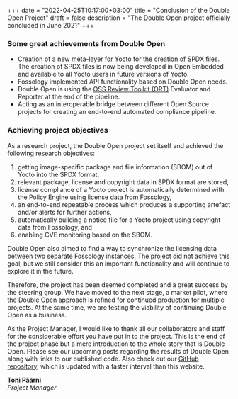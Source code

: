 +++ 
date = "2022-04-25T10:17:00+03:00" 
title = "Conclusion of the Double Open Project" 
draft = false 
description = "The Double Open project officially concluded in June 2021" 
+++

### **Some great achievements from Double Open**

- Creation of a new [meta-layer for Yocto](https://github.com/doubleopen-project/meta-doubleopen) for the creation of SPDX files. The creation of SPDX files is now being developed in Open Embedded and available to all Yocto users in future versions of Yocto.
- Fossology implemented API functionality based on Double Open needs.
- Double Open is using the [OSS Review Toolkit (ORT)](https://github.com/doubleopen-project/ort) Evaluator and Reporter at the end of the pipeline.
- Acting as an interoperable bridge between different Open Source projects for creating an end-to-end automated compliance pipeline.

### **Achieving project objectives**

As a research project, the Double Open project set itself and achieved the following research objectives:

1. getting image-specific package and file information (SBOM) out of Yocto into the SPDX format,
2. relevant package, license and copyright data in SPDX format are stored,
3. license compliance of a Yocto project is automatically determined with the Policy Engine using license data from Fossology,
4. an end-to-end repeatable process which produces a supporting artefact and/or alerts for further actions,
5. automatically building a notice file for a Yocto project using copyright data from Fossology, and
6. enabling CVE monitoring based on the SBOM.

Double Open also aimed to find a way to synchronize the licensing data between two separate Fossology instances. The project did not achieve this goal, but we still consider this an important functionality and will continue to explore it in the future.

Therefore, the project has been deemed completed and a great success by the steering group. We have moved to the next stage, a market pilot, where the Double Open approach is refined for continued production for multiple projects. At the same time, we are testing the viability of continuing Double Open as a business.

As the Project Manager, I would like to thank all our collaborators and staff for the considerable effort you have put in to the project. This is the end of the project phase but a mere introduction to the whole story that is Double Open. Please see our upcoming posts regarding the results of Double Open along with links to our published code. Also check out our [GitHub repository](https://github.com/doubleopen-project), which is updated with a faster interval than this website.

**Toni Päärni**  
_Project Manager_
